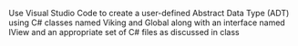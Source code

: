Use Visual Studio Code to create a user-defined Abstract Data Type (ADT) using C# classes named Viking and
Global along with an interface named IView and an appropriate set of C# files as discussed in class
